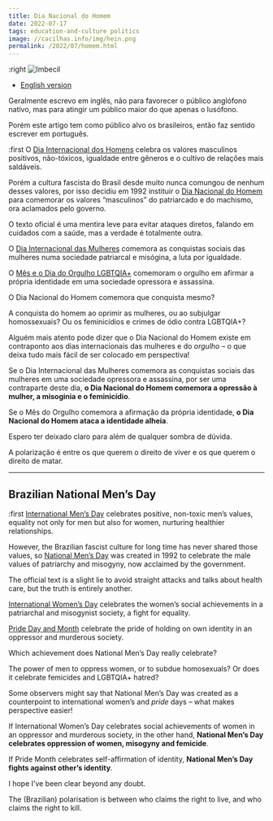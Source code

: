 ```yaml
---
title: Dia Nacional do Homem
date: 2022-07-17
tags: education-and-culture politics
image: //cacilhas.info/img/hein.png
permalink: /2022/07/homem.html
---
```

[image]: {{{image}}}
[Dia Nacional do Homem]: https://www.calendarr.com/brasil/dia-do-homem/
[International Men’s Day]: https://internationalmensday.com/
[International Women’s Day]: https://www.internationalwomensday.com/
[Pride Day and Month]: http://www.interpride.org/

:right ![Imbecil][image]

- [English version](#brazilian-national-men’s-day)

Geralmente escrevo em inglês, não para favorecer o público anglófono nativo, mas
para atingir um público maior do que apenas o lusófono.

Porém este artigo tem como público alvo os brasileiros, então faz sentido
escrever em português.

:first O [Dia Internacional dos Homens][International Men’s Day] celebra os
valores masculinos positivos, não-tóxicos, igualdade entre gêneros e o cultivo
de relações mais saldáveis.

Porém a cultura fascista do Brasil desde muito nunca comungou de nenhum desses
valores, por isso decidiu em 1992 instituir o
[Dia Nacional do Homem][] para comemorar os valores
“masculinos” do patriarcado e do machismo, ora aclamados pelo governo.

O texto oficial é uma mentira leve para evitar ataques diretos, falando em
cuidados com a saúde, mas a verdade é totalmente outra.

O [Dia Internacional das Mulheres][International Women’s Day] comemora as
conquistas sociais das mulheres numa sociedade patriarcal e misógina, a luta por
igualdade.

O [Mês e o Dia do Orgulho LGBTQIA+][Pride Day and Month] comemoram o orgulho em afirmar
a própria identidade em uma sociedade opressora e assassina.

O Dia Nacional do Homem comemora que conquista mesmo?

A conquista do homem ao oprimir as mulheres, ou ao subjulgar homossexuais? Ou os
feminicídios e crimes de ódio contra LGBTQIA+?

Alguém mais atento pode dizer que o Dia Nacional do Homem existe em contraponto
aos dias internacionais das mulheres e do *orgulho* – o que deixa tudo mais
fácil de ser colocado em perspectiva!

Se o Dia Internacional das Mulheres comemora as conquistas sociais das mulheres
em uma sociedade opressora e assassina, por ser uma contraparte deste dia,
**o Dia Nacional do Homem comemora a opressão à mulher, a misoginia e o feminicídio**.

Se o Mês do Orgulho comemora a afirmação da própria identidade,
**o Dia Nacional do Homem ataca a identidade alheia**.

Espero ter deixado claro para além de qualquer sombra de dúvida.

A polarização é entre os que querem o direito de viver e os que querem o direito
de matar.

-----

## Brazilian National Men’s Day

:first [International Men’s Day][] celebrates positive, non-toxic men’s values,
equality not only for men but also for women, nurturing healthier relationships.

However, the Brazilian fascist culture for long time has never shared those
values, so [National Men’s Day][Dia Nacional do Homem] was created in 1992 to
celebrate the male values of patriarchy and misogyny, now acclaimed by the
government.

The official text is a slight lie to avoid straight attacks and talks about
health care, but the truth is entirely another.

[International Women’s Day][] celebrates the women’s
social achievements in a patriarchal and misogynist society, a fight for
equality.

[Pride Day and Month][] celebrate the pride of holding on own identity
in an oppressor and murderous society.

Which achievement does National Men’s Day really celebrate?

The power of men to oppress women, or to subdue homosexuals? Or does it
celebrate femicides and LGBTQIA+ hatred?

Some observers might say that National Men’s Day was created as a counterpoint
to international women’s and *pride* days – what makes perspective easier!

If International Women’s Day celebrates social achievements of women in an
oppressor and murderous society, in the other hand,
**National Men’s Day celebrates oppression of women, misogyny and femicide**.

If Pride Month celebrates self-affirmation of identity,
**National Men’s Day fights against other’s identity**.

I hope I’ve been clear beyond any doubt.

The (Brazilian) polarisation is between who claims the right to live, and who
claims the right to kill.
